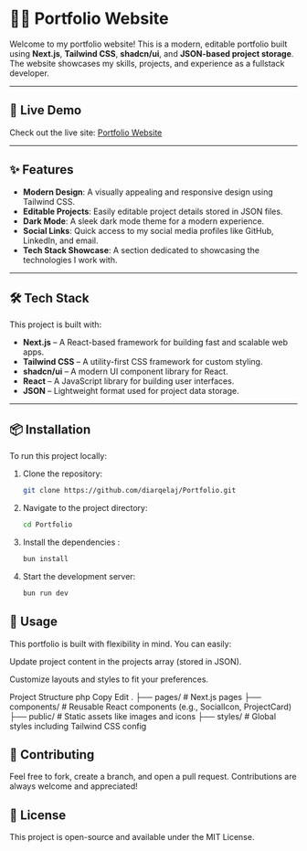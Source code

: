 # 🧑‍💻 Portfolio Website

Welcome to my portfolio website! This is a modern, editable portfolio built using **Next.js**, **Tailwind CSS**, **shadcn/ui**, and **JSON-based project storage**. The website showcases my skills, projects, and experience as a fullstack developer.

---

## 🚀 Live Demo

Check out the live site: [Portfolio Website](https://your-portfolio-link.com)

---

## ✨ Features

- **Modern Design**: A visually appealing and responsive design using Tailwind CSS.
- **Editable Projects**: Easily editable project details stored in JSON files.
- **Dark Mode**: A sleek dark mode theme for a modern experience.
- **Social Links**: Quick access to my social media profiles like GitHub, LinkedIn, and email.
- **Tech Stack Showcase**: A section dedicated to showcasing the technologies I work with.

---

## 🛠 Tech Stack

This project is built with:

- **Next.js** – A React-based framework for building fast and scalable web apps.
- **Tailwind CSS** – A utility-first CSS framework for custom styling.
- **shadcn/ui** – A modern UI component library for React.
- **React** – A JavaScript library for building user interfaces.
- **JSON** – Lightweight format used for project data storage.

---

## 📦 Installation

To run this project locally:

1. Clone the repository:
   ```bash
   git clone https://github.com/diarqelaj/Portfolio.git

2. Navigate to the project directory:
   ```bash
   cd Portfolio
3. Install the dependencies :
   ```bash
   bun install
4. Start the development server:
   ```bash
   bun run dev

## 🧰 Usage
This portfolio is built with flexibility in mind. You can easily:

Update project content in the projects array (stored in JSON).

Customize layouts and styles to fit your preferences.

Project Structure
php
Copy
Edit
.
├── pages/         # Next.js pages
├── components/    # Reusable React components (e.g., SocialIcon, ProjectCard)
├── public/        # Static assets like images and icons
├── styles/        # Global styles including Tailwind CSS config
## 🤝 Contributing
Feel free to fork, create a branch, and open a pull request. Contributions are always welcome and appreciated!

## 📄 License
This project is open-source and available under the MIT License.